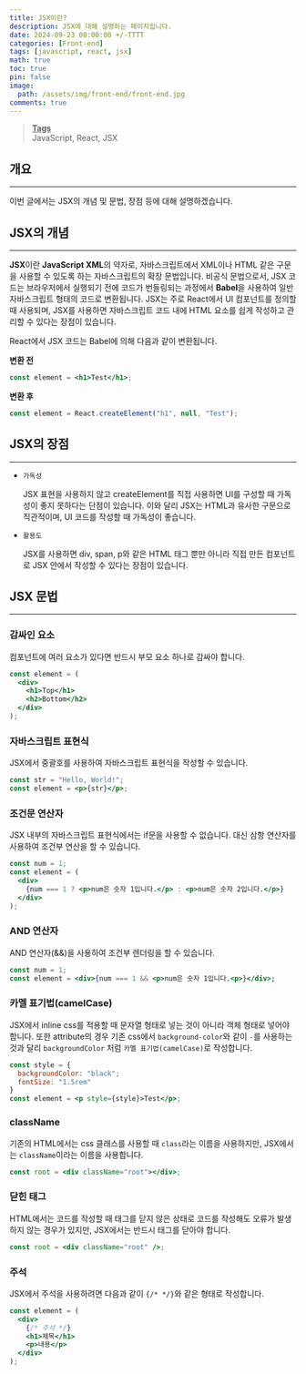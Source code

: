 ```yaml
---
title: JSX이란?
description: JSX에 대해 설명하는 페이지입니다.
date: 2024-09-23 00:00:00 +/-TTTT
categories: [Front-end]
tags: [javascript, react, jsx]
math: true
toc: true
pin: false
image:
  path: /assets/img/front-end/front-end.jpg
comments: true
---
```


<blockquote class="prompt-info"><p><strong><u>Tags</u></strong> <br />
JavaScript, React, JSX</p></blockquote>

## 개요

<hr />

이번 글에서는 JSX의 개념 및 문법, 장점 등에 대해 설명하겠습니다.

## JSX의 개념

<hr />

<b>JSX</b>이란 <b>JavaScript XML</b>의 약자로, 자바스크립트에서 XML이나 HTML 같은 구문을 사용할 수 있도록 하는 자바스크립트의 확장 문법입니다. 비공식 문법으로서, JSX 코드는 브라우저에서 실행되기 전에 코드가 번들링되는 과정에서 <b>Babel</b>을 사용하여 일반 자바스크립트 형태의 코드로 변환됩니다. JSX는 주로 React에서 UI 컴포넌트를 정의할 때 사용되며, JSX를 사용하면 자바스크립트 코드 내에 HTML 요소를 쉽게 작성하고 관리할 수 있다는 장점이 있습니다.

React에서 JSX 코드는 Babel에 의해 다음과 같이 변환됩니다.

<b>변환 전</b>

```jsx
const element = <h1>Test</h1>;
```

<b>변환 후</b>

```javascript
const element = React.createElement("h1", null, "Test");
```

## JSX의 장점

<hr />

- `가독성`

  JSX 표현을 사용하지 않고 createElement를 직접 사용하면 UI를 구성할 때 가독성이 좋지 못하다는 단점이 있습니다. 이와 달리 JSX는 HTML과 유사한 구문으로 직관적이며, UI 코드를 작성할 때 가독성이 좋습니다.

- `활용도`

  JSX를 사용하면 div, span, p와 같은 HTML 태그 뿐만 아니라 직접 만든 컴포넌트로 JSX 안에서 작성할 수 있다는 장점이 있습니다.

## JSX 문법

<hr />

### 감싸인 요소

컴포넌트에 여러 요소가 있다면 반드시 부모 요소 하나로 감싸야 합니다.

```jsx
const element = (
  <div>
    <h1>Top</h1>
    <h2>Bottom</h2>
  </div>
);
```

### 자바스크립트 표현식

JSX에서 중괄호를 사용하여 자바스크립트 표현식을 작성할 수 있습니다.

```jsx
const str = "Hello, World!";
const element = <p>{str}</p>;
```

### 조건문 연산자

JSX 내부의 자바스크립트 표현식에서는 if문을 사용할 수 없습니다. 대신 삼항 연산자를 사용하여 조건부 연산을 할 수 있습니다.

```jsx
const num = 1;
const element = (
  <div>
    {num === 1 ? <p>num은 숫자 1입니다.</p> : <p>num은 숫자 2입니다.</p>}
  </div>
);
```

### AND 연산자

AND 연산자(&&)을 사용하여 조건부 렌더링을 할 수 있습니다.

```jsx
const num = 1;
const element = <div>{num === 1 && <p>num은 숫자 1입니다.<p>}</div>;
```

### 카멜 표기법(camelCase)

JSX에서 inline css를 적용할 때 문자열 형태로 넣는 것이 아니라 객체 형태로 넣어야 합니다. 또한 attribute의 경우 기존 css에서 `background-color`와 같이 `-`를 사용하는 것과 달리 `backgroundColor` 처럼 `카멜 표기법(camelCase)`로 작성합니다.

```jsx
const style = {
  backgroundColor: "black";
  fontSize: "1.5rem"
}
const element = <p style={style}>Test</p>;
```

### className

기존의 HTML에서는 css 클래스를 사용할 때 `class`라는 이름을 사용하지만, JSX에서는 `className`이라는 이름을 사용합니다.

```jsx
const root = <div className="root"></div>;
```

### 닫힌 태그

HTML에서는 코드를 작성할 때 태그를 닫지 않은 상태로 코드를 작성해도 오류가 발생하지 않는 경우가 있지만, JSX에서는 반드시 태그를 닫아야 합니다.

```jsx
const root = <div className="root" />;
```

### 주석

JSX에서 주석을 사용하려면 다음과 같이 `{/* */}`와 같은 형태로 작성합니다.

```jsx
const element = (
  <div>
    {/* 주석 */}
    <h1>제목</h1>
    <p>내용</p>
  </div>
);
```
